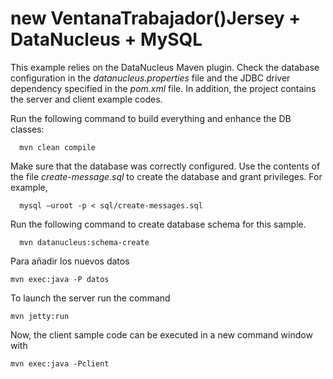 new VentanaTrabajador()Jersey + DataNucleus + MySQL
============================

This example relies on the DataNucleus Maven plugin. Check the database configuration in the *datanucleus.properties* file and the JDBC driver dependency specified in the *pom.xml* file. In addition, the project contains the server and client example codes.

Run the following command to build everything and enhance the DB classes:

      mvn clean compile

Make sure that the database was correctly configured. Use the contents of the file *create-message.sql* to create the database and grant privileges. For example,

      mysql –uroot -p < sql/create-messages.sql

Run the following command to create database schema for this sample.

      mvn datanucleus:schema-create
      
Para añadir los nuevos datos

    mvn exec:java -P datos

To launch the server run the command

    mvn jetty:run

Now, the client sample code can be executed in a new command window with

    mvn exec:java -Pclient

